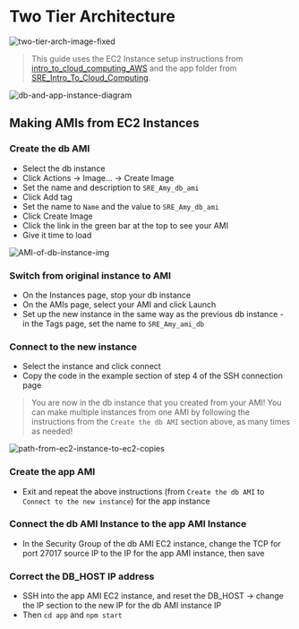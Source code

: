 # Two Tier Architecture  

![two-tier-arch-image-fixed](https://user-images.githubusercontent.com/88166874/131900069-8efd6227-b859-4ea0-bae7-fca9f185a32d.png)  

> This guide uses the EC2 Instance setup instructions from [intro_to_cloud_computing_AWS](https://github.com/am93596/intro_to_cloud_computing_AWS)
> and the app folder from [SRE_Intro_To_Cloud_Computing](https://github.com/am93596/SRE_Intro_To_Cloud_Computing).  

![db-and-app-instance-diagram](https://user-images.githubusercontent.com/88166874/131906372-30678efb-c40f-4e58-badd-9d91051e1ac1.png)

## Making AMIs from EC2 Instances
### Create the db AMI
- Select the db instance
- Click Actions -> Image... -> Create Image
- Set the name and description to `SRE_Amy_db_ami`
- Click Add tag
- Set the name to `Name` and the value to `SRE_Amy_db_ami`
- Click Create Image
- Click the link in the green bar at the top to see your AMI
- Give it time to load  

![AMI-of-db-instance-img](https://user-images.githubusercontent.com/88166874/131903872-8a0e036e-b228-4fce-964c-e9417996f264.png)

### Switch from original instance to AMI
- On the Instances page, stop your db instance
- On the AMIs page, select your AMI and click Launch
- Set up the new instance in the same way as the previous db instance - in the Tags page, set the name to `SRE_Amy_ami_db`  

### Connect to the new instance
- Select the instance and click connect
- Copy the code in the example section of step 4 of the SSH connection page  
> You are now in the db instance that you created from your AMI!
> You can make multiple instances from one AMI by following the instructions from the `Create the db AMI` section above, as many times as needed!

![path-from-ec2-instance-to-ec2-copies](https://user-images.githubusercontent.com/88166874/131904372-50c7e832-f8a0-489e-84b9-8cc137755310.png)


### Create the app AMI
- Exit and repeat the above instructions (from `Create the db AMI` to `Connect to the new instance`) for the app instance
### Connect the db AMI Instance to the app AMI Instance
- In the Security Group of the db AMI EC2 instance, change the TCP for port 27017 source IP to the IP for the app AMI instance, then save
### Correct the DB_HOST IP address
- SSH into the app AMI EC2 instance, and reset the DB_HOST -> change the IP section to the new IP for the db AMI instance IP
- Then `cd app` and `npm start`
